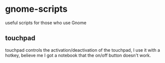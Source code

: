 # gnome-scripts
useful scripts for those who use Gnome

## touchpad
touchpad controls the activation/deactivation of the touchpad, I use it with a hotkey, believe me I got a notebook that the on/off button doesn't work.